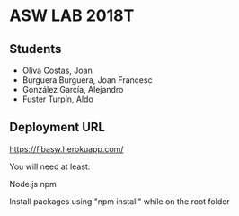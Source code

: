 # ASW LAB 2018T

## Students

* Oliva Costas, Joan
* Burguera Burguera, Joan Francesc
* González García, Alejandro
* Fuster Turpín, Aldo

## Deployment URL
https://fibasw.herokuapp.com/

You will need at least:

Node.js
npm

Install packages using "npm install" while on the root folder